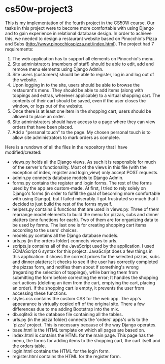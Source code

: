 # cs50w-project3
This is my implementation of the fourth project in the CS50W course. Our tasks in this project were to become more comfortable with using Django and to gain experience in relational database design. In order to achieve this, we needed to design a restaurant website based on Pinocchio's Pizza and Subs (http://www.pinocchiospizza.net/index.html). The project had 7 requirements: 

1. The web application has to support all elements on Pinocchio's menu.
2. Site administrators (members of staff) should be able to edit, add and remove menu elements using Django Admin.
3. Site users (customers) should be able to register, log in and log out of the website.
4. Upon logging in to the site, users should be able to browse the restaurant's menu. They should be able to add items (along with toppings and extras, wherever applicable) to a virtual shopping cart. The contents of their cart should be saved, even if the user closes the window, or logs out of the website.
5. Once there is at least one item in the shopping cart, users should be allowed to place an order.
6. Site administrators should have access to a page where they can view orders that have been placed.
7. Add a "personal touch" to the page. My chosen personal touch is to allow site administrators to mark orders as complete.

Here is a rundown of all the files in the repository that I have modified/created:

- views.py holds all the Django views. As such it is responsible for much of the server's functionality. Most of the views in this file (with the exception of index, register and login_view) only accept POST requests. 
- admin.py connects database models to Django Admin.
- forms.py contains the register and login forms. The rest of the forms used by the app are custom-made. At first, I tried to rely solely on Django's forms (in order to fulfill the goal of becoming more comfortable with using Django), but I failed miserably. I got frustrated so much that I decided to just build the rest of the forms myself.
- helpers.py contains 6 functions that are used in views.py. Three of them rearrange model elements to build the menu for pizzas, subs and dinner platters (one functions for each). Two of them are for organizing data to be used by forms. The last one is for creating shopping cart items according to the users' choices.
- models.py contains all the Django database models.
- urls.py (in the orders folder) connects views to urls.
- scripts.js contains all of the JavaScript used by the application. I used ECMAScript 6 syntax for this project. JavaScript does a few things in this application: it shows the correct prices for the selected pizzas, subs and dinner platters; It checks to see if the user has correctly completed the pizzas form, and notifies them about if something's wrong (regarding the selection of toppings), while barring them from submitting the form before correcting the error; It handles the shopping cart actions (deleting an item from the cart, emptying the cart, placing an order). If the shopping cart is empty, it prevents the user from accessing these functions.
- styles.css contains the custom CSS for the web app. The app's appearance is virtually copied off of the original site. There a few differences due to me adding Bootstrap into the mix.
- db.sqlite3 is the database file containing all the tables.
- urls.py (in the pizza folder) connects the 'orders' apps's urls to the 'pizza' project. This is necessary because of the way Django operates.
- base.html is the HTML template on which all pages are based on.
- index.html is contains the HTML for the main page. This page has the menu, the forms for adding items to the shopping cart, the cart itself and the orders table.
- login.html contains the HTML for the login form.
- register.html contains the HTML for the register form.

